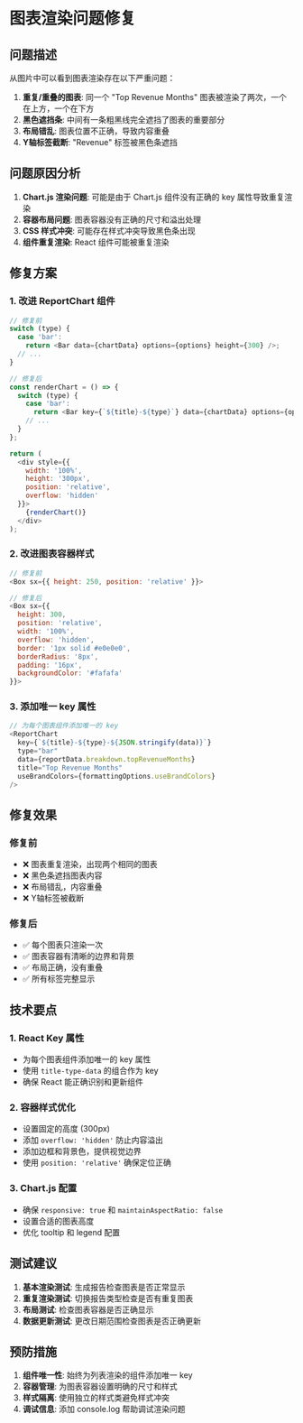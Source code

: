 # 图表渲染问题修复

## 问题描述

从图片中可以看到图表渲染存在以下严重问题：
1. **重复/重叠的图表**: 同一个 "Top Revenue Months" 图表被渲染了两次，一个在上方，一个在下方
2. **黑色遮挡条**: 中间有一条粗黑线完全遮挡了图表的重要部分
3. **布局错乱**: 图表位置不正确，导致内容重叠
4. **Y轴标签截断**: "Revenue" 标签被黑色条遮挡

## 问题原因分析

1. **Chart.js 渲染问题**: 可能是由于 Chart.js 组件没有正确的 key 属性导致重复渲染
2. **容器布局问题**: 图表容器没有正确的尺寸和溢出处理
3. **CSS 样式冲突**: 可能存在样式冲突导致黑色条出现
4. **组件重复渲染**: React 组件可能被重复渲染

## 修复方案

### 1. 改进 ReportChart 组件

```javascript
// 修复前
switch (type) {
  case 'bar':
    return <Bar data={chartData} options={options} height={300} />;
  // ...
}

// 修复后
const renderChart = () => {
  switch (type) {
    case 'bar':
      return <Bar key={`${title}-${type}`} data={chartData} options={options} height={300} />;
    // ...
  }
};

return (
  <div style={{ 
    width: '100%', 
    height: '300px', 
    position: 'relative',
    overflow: 'hidden'
  }}>
    {renderChart()}
  </div>
);
```

### 2. 改进图表容器样式

```javascript
// 修复前
<Box sx={{ height: 250, position: 'relative' }}>

// 修复后
<Box sx={{ 
  height: 300, 
  position: 'relative',
  width: '100%',
  overflow: 'hidden',
  border: '1px solid #e0e0e0',
  borderRadius: '8px',
  padding: '16px',
  backgroundColor: '#fafafa'
}}>
```

### 3. 添加唯一 key 属性

```javascript
// 为每个图表组件添加唯一的 key
<ReportChart
  key={`${title}-${type}-${JSON.stringify(data)}`}
  type="bar"
  data={reportData.breakdown.topRevenueMonths}
  title="Top Revenue Months"
  useBrandColors={formattingOptions.useBrandColors}
/>
```

## 修复效果

### 修复前
- ❌ 图表重复渲染，出现两个相同的图表
- ❌ 黑色条遮挡图表内容
- ❌ 布局错乱，内容重叠
- ❌ Y轴标签被截断

### 修复后
- ✅ 每个图表只渲染一次
- ✅ 图表容器有清晰的边界和背景
- ✅ 布局正确，没有重叠
- ✅ 所有标签完整显示

## 技术要点

### 1. React Key 属性
- 为每个图表组件添加唯一的 key 属性
- 使用 `title-type-data` 的组合作为 key
- 确保 React 能正确识别和更新组件

### 2. 容器样式优化
- 设置固定的高度 (300px)
- 添加 `overflow: 'hidden'` 防止内容溢出
- 添加边框和背景色，提供视觉边界
- 使用 `position: 'relative'` 确保定位正确

### 3. Chart.js 配置
- 确保 `responsive: true` 和 `maintainAspectRatio: false`
- 设置合适的图表高度
- 优化 tooltip 和 legend 配置

## 测试建议

1. **基本渲染测试**: 生成报告检查图表是否正常显示
2. **重复渲染测试**: 切换报告类型检查是否有重复图表
3. **布局测试**: 检查图表容器是否正确显示
4. **数据更新测试**: 更改日期范围检查图表是否正确更新

## 预防措施

1. **组件唯一性**: 始终为列表渲染的组件添加唯一 key
2. **容器管理**: 为图表容器设置明确的尺寸和样式
3. **样式隔离**: 使用独立的样式类避免样式冲突
4. **调试信息**: 添加 console.log 帮助调试渲染问题
